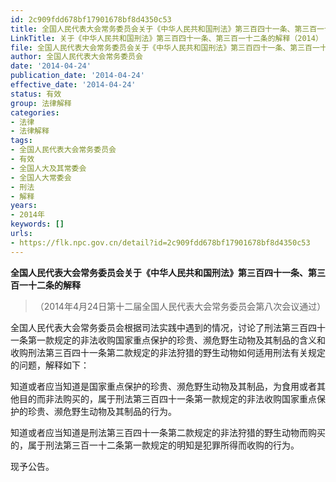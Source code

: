 ```yaml
---
id: 2c909fdd678bf17901678bf8d4350c53
title: 全国人民代表大会常务委员会关于《中华人民共和国刑法》第三百四十一条、第三百一十二条的解释
LinkTitle: 关于《中华人民共和国刑法》第三百四十一条、第三百一十二条的解释（2014）
file: 全国人民代表大会常务委员会关于《中华人民共和国刑法》第三百四十一条、第三百一十二条的解释_20140424_2c909fdd678bf17901678bf8d4350c53.docx
author: 全国人民代表大会常务委员会
date: '2014-04-24'
publication_date: '2014-04-24'
effective_date: '2014-04-24'
status: 有效
group: 法律解释
categories:
- 法律
- 法律解释
tags:
- 全国人民代表大会常务委员会
- 有效
- 全国人大及其常委会
- 全国人大常委会
- 刑法
- 解释
years:
- 2014年
keywords: []
urls:
- https://flk.npc.gov.cn/detail?id=2c909fdd678bf17901678bf8d4350c53
---
```


**全国人民代表大会常务委员会关于《中华人民共和国刑法》第三百四十一条、第三百一十二条的解释**

> （2014年4月24日第十二届全国人民代表大会常务委员会第八次会议通过）

全国人民代表大会常务委员会根据司法实践中遇到的情况，讨论了刑法第三百四十一条第一款规定的非法收购国家重点保护的珍贵、濒危野生动物及其制品的含义和收购刑法第三百四十一条第二款规定的非法狩猎的野生动物如何适用刑法有关规定的问题，解释如下：

知道或者应当知道是国家重点保护的珍贵、濒危野生动物及其制品，为食用或者其他目的而非法购买的，属于刑法第三百四十一条第一款规定的非法收购国家重点保护的珍贵、濒危野生动物及其制品的行为。

知道或者应当知道是刑法第三百四十一条第二款规定的非法狩猎的野生动物而购买的，属于刑法第三百一十二条第一款规定的明知是犯罪所得而收购的行为。

现予公告。
